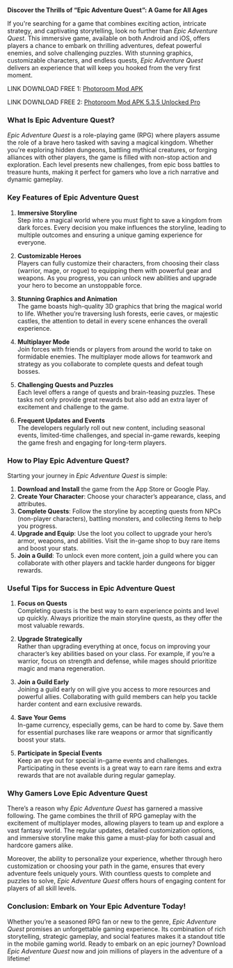 **Discover the Thrills of “Epic Adventure Quest”: A Game for All Ages**

If you're searching for a game that combines exciting action, intricate strategy, and captivating storytelling, look no further than *Epic Adventure Quest*. This immersive game, available on both Android and iOS, offers players a chance to embark on thrilling adventures, defeat powerful enemies, and solve challenging puzzles. With stunning graphics, customizable characters, and endless quests, *Epic Adventure Quest* delivers an experience that will keep you hooked from the very first moment.

LINK DOWNLOAD FREE 1: [Photoroom Mod APK](https://apktodo.net/photoroom/)

LINK DOWNLOAD FREE 2: [Photoroom Mod APK 5.3.5 Unlocked Pro](https://modmeme.com/photoroom/)

### What Is Epic Adventure Quest?

*Epic Adventure Quest* is a role-playing game (RPG) where players assume the role of a brave hero tasked with saving a magical kingdom. Whether you're exploring hidden dungeons, battling mythical creatures, or forging alliances with other players, the game is filled with non-stop action and exploration. Each level presents new challenges, from epic boss battles to treasure hunts, making it perfect for gamers who love a rich narrative and dynamic gameplay.

### Key Features of Epic Adventure Quest

1. **Immersive Storyline**  
   Step into a magical world where you must fight to save a kingdom from dark forces. Every decision you make influences the storyline, leading to multiple outcomes and ensuring a unique gaming experience for everyone.

2. **Customizable Heroes**  
   Players can fully customize their characters, from choosing their class (warrior, mage, or rogue) to equipping them with powerful gear and weapons. As you progress, you can unlock new abilities and upgrade your hero to become an unstoppable force.

3. **Stunning Graphics and Animation**  
   The game boasts high-quality 3D graphics that bring the magical world to life. Whether you’re traversing lush forests, eerie caves, or majestic castles, the attention to detail in every scene enhances the overall experience.

4. **Multiplayer Mode**  
   Join forces with friends or players from around the world to take on formidable enemies. The multiplayer mode allows for teamwork and strategy as you collaborate to complete quests and defeat tough bosses.

5. **Challenging Quests and Puzzles**  
   Each level offers a range of quests and brain-teasing puzzles. These tasks not only provide great rewards but also add an extra layer of excitement and challenge to the game.

6. **Frequent Updates and Events**  
   The developers regularly roll out new content, including seasonal events, limited-time challenges, and special in-game rewards, keeping the game fresh and engaging for long-term players.

### How to Play Epic Adventure Quest?

Starting your journey in *Epic Adventure Quest* is simple:
1. **Download and Install** the game from the App Store or Google Play.
2. **Create Your Character**: Choose your character’s appearance, class, and attributes.
3. **Complete Quests**: Follow the storyline by accepting quests from NPCs (non-player characters), battling monsters, and collecting items to help you progress.
4. **Upgrade and Equip**: Use the loot you collect to upgrade your hero’s armor, weapons, and abilities. Visit the in-game shop to buy rare items and boost your stats.
5. **Join a Guild**: To unlock even more content, join a guild where you can collaborate with other players and tackle harder dungeons for bigger rewards.

### Useful Tips for Success in Epic Adventure Quest

1. **Focus on Quests**  
   Completing quests is the best way to earn experience points and level up quickly. Always prioritize the main storyline quests, as they offer the most valuable rewards.

2. **Upgrade Strategically**  
   Rather than upgrading everything at once, focus on improving your character’s key abilities based on your class. For example, if you’re a warrior, focus on strength and defense, while mages should prioritize magic and mana regeneration.

3. **Join a Guild Early**  
   Joining a guild early on will give you access to more resources and powerful allies. Collaborating with guild members can help you tackle harder content and earn exclusive rewards.

4. **Save Your Gems**  
   In-game currency, especially gems, can be hard to come by. Save them for essential purchases like rare weapons or armor that significantly boost your stats.

5. **Participate in Special Events**  
   Keep an eye out for special in-game events and challenges. Participating in these events is a great way to earn rare items and extra rewards that are not available during regular gameplay.

### Why Gamers Love Epic Adventure Quest

There’s a reason why *Epic Adventure Quest* has garnered a massive following. The game combines the thrill of RPG gameplay with the excitement of multiplayer modes, allowing players to team up and explore a vast fantasy world. The regular updates, detailed customization options, and immersive storyline make this game a must-play for both casual and hardcore gamers alike.

Moreover, the ability to personalize your experience, whether through hero customization or choosing your path in the game, ensures that every adventure feels uniquely yours. With countless quests to complete and puzzles to solve, *Epic Adventure Quest* offers hours of engaging content for players of all skill levels.

### Conclusion: Embark on Your Epic Adventure Today!

Whether you’re a seasoned RPG fan or new to the genre, *Epic Adventure Quest* promises an unforgettable gaming experience. Its combination of rich storytelling, strategic gameplay, and social features makes it a standout title in the mobile gaming world. Ready to embark on an epic journey? Download *Epic Adventure Quest* now and join millions of players in the adventure of a lifetime!

